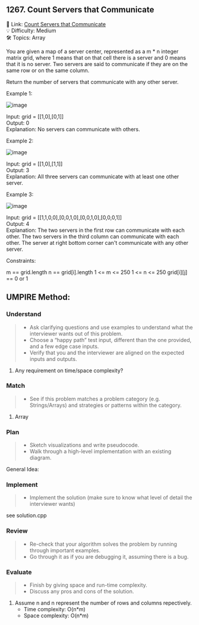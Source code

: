 ## 1267. Count Servers that Communicate
🔗 Link: [Count Servers that Communicate](https://leetcode.com/problems/count-servers-that-communicate/description/)  
💡 Difficulty: Medium  
🛠️ Topics: Array

You are given a map of a server center, represented as a m * n integer matrix grid, where 1 means that on that cell there is a server and 0 means that it is no server. Two servers are said to communicate if they are on the same row or on the same column.

Return the number of servers that communicate with any other server.

 

Example 1:

![image](https://github.com/user-attachments/assets/9b276fd5-311e-4fc7-a4d4-7c700e5a26b2)


Input: grid = [[1,0],[0,1]]  
Output: 0  
Explanation: No servers can communicate with others.

Example 2:

![image](https://github.com/user-attachments/assets/b7abcd43-6bef-4ca3-8c3e-ca95ac8cf034)


Input: grid = [[1,0],[1,1]]  
Output: 3  
Explanation: All three servers can communicate with at least one other server.

Example 3:

![image](https://github.com/user-attachments/assets/f2268304-25bc-4e56-97c4-ded083f955e3)


Input: grid = [[1,1,0,0],[0,0,1,0],[0,0,1,0],[0,0,0,1]]  
Output: 4  
Explanation: The two servers in the first row can communicate with each other. The two servers in the third column can communicate with each other. The server at right bottom corner can't communicate with any other server.
 

Constraints:

m == grid.length
n == grid[i].length
1 <= m <= 250
1 <= n <= 250
grid[i][j] == 0 or 1

## UMPIRE Method:

### Understand
> - Ask clarifying questions and use examples to understand what the interviewer wants out of this problem.
> - Choose a “happy path” test input, different than the one provided, and a few edge case inputs.
> - Verify that you and the interviewer are aligned on the expected inputs and outputs.
1. Any requirement on time/space complexity?
### Match
> - See if this problem matches a problem category (e.g. Strings/Arrays) and strategies or patterns within the category.
1. Array
### Plan
> - Sketch visualizations and write pseudocode.
> - Walk through a high-level implementation with an existing diagram.

General Idea: 

### Implement
> - Implement the solution (make sure to know what level of detail the interviewer wants)  

see solution.cpp
### Review
> - Re-check that your algorithm solves the problem by running through important examples.
> - Go through it as if you are debugging it, assuming there is a bug.
### Evaluate
> - Finish by giving space and run-time complexity.
> - Discuss any pros and cons of the solution.
1. Assume n and n represent the number of rows and columns repectively.
   - Time complexity: O(n*m)
   - Space complexity: O(n*m)

